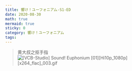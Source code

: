 ```yaml
---
title: 響け！ユーフォニアム-S1-ED
date: 2020-08-30
math: true
mermaid: true
sticky: 0
category: 響け！ユーフォニアム
tags:
---
```


> 黄大叔之抠手指
![[VCB-Studio] Sound! Euphonium [01][Hi10p_1080p][x264_flac]_003.gif](https://filebed.cellargalaxy.workers.dev/blog/spirit/響け！ユーフォニアム/S1/ED/20200830/%5BVCB-Studio%5D%20Sound%21%20Euphonium%20%5B01%5D%5BHi10p_1080p%5D%5Bx264_flac%5D_003.gif)
